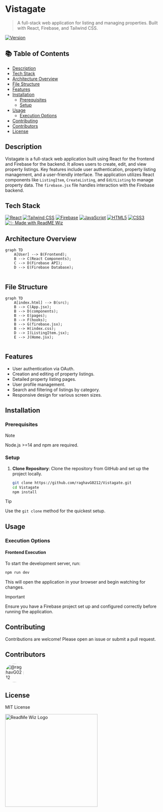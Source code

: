 # Vistagate

> A full-stack web application for listing and managing properties. Built with React, Firebase, and Tailwind CSS.

[![Version](https://img.shields.io/npm/v/client?style=for-the-badge)](https://www.npmjs.com/package/client)


## 📚 Table of Contents

- [Description](#description)
- [Tech Stack](#tech-stack)
- [Architecture Overview](#architecture-overview)
- [File Structure](#file-structure)
- [Features](#features)
- [Installation](#installation)
  - [Prerequisites](#prerequisites)
  - [Setup](#setup)
- [Usage](#usage)
  - [Execution Options](#execution-options)
- [Contributing](#contributing)
- [Contributors](#contributors)
- [License](#license)


## Description

Vistagate is a full-stack web application built using React for the frontend and Firebase for the backend.  It allows users to create, edit, and view property listings.  Key features include user authentication, property listing management, and a user-friendly interface. The application utilizes React components like `ListingItem`, `CreateListing`, and `EditListing` to manage property data.  The `firebase.jsx` file handles interaction with the Firebase backend.

## Tech Stack

[![React](https://img.shields.io/badge/React-20B2CA?style=for-the-badge&logo=react&logoColor=white)](https://reactjs.org/)
[![Tailwind CSS](https://img.shields.io/badge/Tailwind_CSS-38B2AC?style=for-the-badge&logo=tailwind-css&logoColor=white)](https://tailwindcss.com/)
[![Firebase](https://img.shields.io/badge/Firebase-FFCA28?style=for-the-badge&logo=firebase&logoColor=black)](https://firebase.google.com/)
[![JavaScript](https://img.shields.io/badge/javascript-%23323330.svg?style=for-the-badge&logo=javascript&logoColor=%23F7DF1E)](https://developer.mozilla.org/en-US/docs/Web/JavaScript)
[![HTML5](https://img.shields.io/badge/html5-%23E34F26.svg?style=for-the-badge&logo=html5&logoColor=white)](https://en.wikipedia.org/wiki/HTML5)
[![CSS3](https://img.shields.io/badge/css3-%231572B6.svg?style=for-the-badge&logo=css3&logoColor=white)](https://en.wikipedia.org/wiki/Cascading_Style_Sheets)
[![✨ Made with ReadME Wiz](https://img.shields.io/badge/✨%20Made%20with-ReadME%20Wiz-blueviolet?style=for-the-badge&logo=markdown&logoColor=white)](https://github.com/PIYUSH1SAINI/ReadMe-wiz.git)


## Architecture Overview

```mermaid
graph TD
    A[User] --> B(Frontend);
    B --> C(React Components);
    C --> D(Firebase API);
    D --> E(Firebase Database);
    
```

## File Structure

```mermaid
graph TD
    A[index.html] --> B(src);
    B --> C(App.jsx);
    B --> D(components);
    B --> E(pages);
    B --> F(hooks);
    B --> G(firebase.jsx);
    B --> H(index.css);
    D --> I(ListingItem.jsx);
    E --> J(Home.jsx);
    
```

## Features

*   User authentication via OAuth.
*   Creation and editing of property listings.
*   Detailed property listing pages.
*   User profile management.
*   Search and filtering of listings by category.
*   Responsive design for various screen sizes.


## Installation

### Prerequisites

> [!NOTE]
> Node.js >=14 and npm are required.


### Setup

1.  **Clone Repository**: Clone the repository from GitHub and set up the project locally.
    ```bash
    git clone https://github.com/raghavG0212/Vistagate.git
    cd Vistagate
    npm install
    ```

> [!TIP]
> Use the `git clone` method for the quickest setup.


## Usage

### Execution Options

#### Frontend Execution

To start the development server, run:

```bash
npm run dev
```

This will open the application in your browser and begin watching for changes.

> [!IMPORTANT]
> Ensure you have a Firebase project set up and configured correctly before running the application.

## Contributing

Contributions are welcome! Please open an issue or submit a pull request.

## Contributors

<a href="https://github.com/raghavG0212" target="_blank"><img src="https://avatars.githubusercontent.com/raghavG0212?s=60&v=4" width="60" height="60" alt="@raghavG0212" title="@raghavG0212" style="border-radius: 50%; margin-right: 10px;" onerror="this.src='https://github.com/identicons/raghavG0212.png'" /></a>

## License

MIT License


<a href="https://github.com/PIYUSH1SAINI/ReadMe-wiz.git" target="_blank">
      <img src="https://res.cloudinary.com/dy1znaiby/image/upload/v1754320207/ReadMe-wiz-logo_k3uq6w.png" alt="ReadMe Wiz Logo" width="300"/>
    </a>
